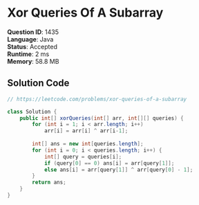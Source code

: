 # Xor Queries Of A Subarray

**Question ID**: 1435  
**Language**: Java  
**Status**: Accepted  
**Runtime**: 2 ms  
**Memory**: 58.8 MB  

## Solution Code
```java
// https://leetcode.com/problems/xor-queries-of-a-subarray

class Solution {
    public int[] xorQueries(int[] arr, int[][] queries) {
        for (int i = 1; i < arr.length; i++) 
            arr[i] = arr[i] ^ arr[i-1];
        
        int[] ans = new int[queries.length];
        for (int i = 0; i < queries.length; i++) {
            int[] query = queries[i];
            if (query[0] == 0) ans[i] = arr[query[1]];
            else ans[i] = arr[query[1]] ^ arr[query[0] - 1];
        }
        return ans;
    }
}
```
